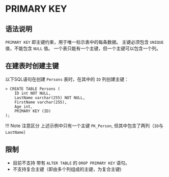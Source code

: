 # **PRIMARY KEY**

## **语法说明**

`PRIMARY KEY` 即主键约束，用于唯一标示表中的每条数据。
主键必须包含 `UNIQUE` 值，不能包含 `NULL` 值。
一个表只能有一个主键，但一个主键可以包含一个列。

## **在建表时创建主键**

以下SQL语句在创建 `Persons` 表时，在其中的 `ID` 列创建主键：

```
> CREATE TABLE Persons (
    ID int NOT NULL,
    LastName varchar(255) NOT NULL,
    FirstName varchar(255),
    Age int,
    PRIMARY KEY (ID)
);
```

!!! Note 注意区分
上述示例中只有一个主键 `PK_Person`, 但其中包含了两列（`ID`与`LastName`）

## **限制**

- 目前不支持 带有 `ALTER TABLE` 的 `DROP PRIMARY KEY` 语句。
- 不支持复合主键（即由多个列组成的主键，为复合主键)
